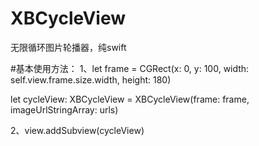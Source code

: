 # XBCycleView
无限循环图片轮播器，纯swift

#基本使用方法：
1、let frame = CGRect(x: 0, y: 100, width: self.view.frame.size.width, height: 180) 
 
   let cycleView: XBCycleView = XBCycleView(frame: frame, imageUrlStringArray: urls)

2、view.addSubview(cycleView)
